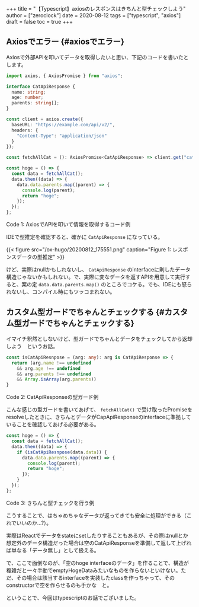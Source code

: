 +++
title = "【Typescript】axiosのレスポンスはきちんと型チェックしよう"
author = ["zeroclock"]
date = 2020-08-12
tags = ["typescript", "axios"]
draft = false
toc = true
+++

## Axiosでエラー {#axiosでエラー}

Axiosで外部APIを叩いてデータを取得したいと思い、下記のコードを書いたとします。

<!--more-->

```typescript
import axios, { AxiosPromise } from "axios";

interface CatApiResponse {
  name: string;
  age: number;
  parents: string[];
}

const client = axios.create({
  baseURL: "https://example.com/api/v2/",
  headers: {
    "Content-Type": "application/json"
  }
});

const fetchAllCat = (): AxiosPromise<CatApiResponse> => client.get("cat");

const hoge = () => {
  const data = fetchAllCat();
  data.then((data) => {
    data.data.parents.map((parent) => {
      console.log(parent);
      return "hoge";
    });
  });
};
```

<div class="src-block-caption">
  <span class="src-block-number">Code 1</span>:
  AxiosでAPIを叩いて情報を取得するコード例
</div>

IDEで型推定を確認すると、確かに `CatApiResponse` になっている。

{{< figure src="/ox-hugo/20200812_175551.png" caption="Figure 1: レスポンスデータの型推定" >}}

けど、実際はnullかもしれないし、 `CatApiResponse` のinterfaceに則したデータ構造じゃないかもしれない。で、実際に変なデータを返すAPIを用意して実行すると、案の定 `data.data.parents.map()` のところでコケる。でも、IDEにも怒られないし、コンパイル時にもツッコまれない。


## カスタム型ガードでちゃんとチェックする {#カスタム型ガードでちゃんとチェックする}

イマイチ釈然としないけど、型ガードでちゃんとデータをチェックしてから返却しよう　というお話。

```typescript
const isCatApiResnpose = (arg: any): arg is CatApiResponse => {
  return (arg.name !== undefined
    && arg.age !== undefined
    && arg.parents !== undefined
    && Array.isArray(arg.parents))
}
```

<div class="src-block-caption">
  <span class="src-block-number">Code 2</span>:
  CatApiResponseの型ガード例
</div>

こんな感じの型ガードを書いてあげて、 `fetchAllCat()` で受け取ったPromiseをresolveしたときに、きちんとデータがCapApiResponseのinterfaceに準拠していることを確認してあげる必要がある。

```typescript
const hoge = () => {
  const data = fetchAllCat();
  data.then((data) => {
    if (isCatApiResnpose(data.data)) {
      data.data.parents.map((parent) => {
        console.log(parent);
        return "hoge";
      });
    }
  });
};
```

<div class="src-block-caption">
  <span class="src-block-number">Code 3</span>:
  きちんと型チェックを行う例
</div>

こうすることで、はちゃめちゃなデータが返ってきても安全に処理ができる（これでいいのか...?）。

実際はReactでデータをstateにsetしたりすることもあるが、その際はnullとか想定外のデータ構造だった場合は空のCatApiResponseを準備して返して上げれば単なる「データ無し」として扱える。

で、ここで面倒なのが、「空のhoge interfaceのデータ」を作ることで、構造が複雑だと一々手動でemptyHogeDataみたいなものを作らないといけない。ただ、その場合は該当するinterfaceを実装したclassを作っちゃって、そのconstructorで空を作らせるのも手かな　と。

ということで、今回はtypescriptのお話でございました。
